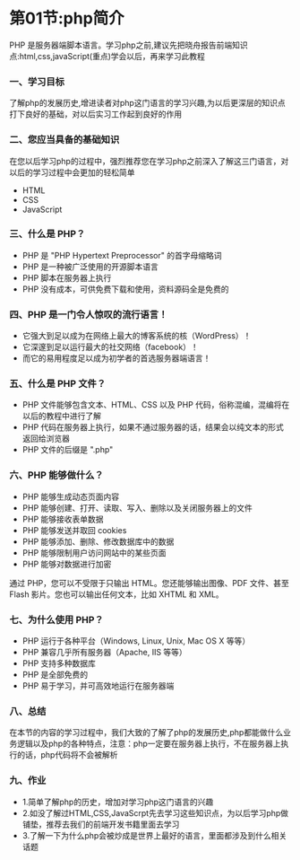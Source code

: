 # 第01节:php简介
PHP 是服务器端脚本语言。学习php之前,建议先把晓舟报告前端知识点:html,css,javaScript(重点)学会以后，再来学习此教程

### 一、学习目标
了解php的发展历史,增进读者对php这门语言的学习兴趣,为以后更深层的知识点打下良好的基础，对以后实习工作起到良好的作用

### 二、您应当具备的基础知识
在您以后学习php的过程中，强烈推荐您在学习php之前深入了解这三门语言，对以后的学习过程中会更加的轻松简单

* HTML
* CSS
* JavaScript

### 三、什么是 PHP？
* PHP 是 "PHP Hypertext Preprocessor" 的首字母缩略词
* PHP 是一种被广泛使用的开源脚本语言
* PHP 脚本在服务器上执行
* PHP 没有成本，可供免费下载和使用，资料源码全是免费的

### 四、PHP 是一门令人惊叹的流行语言！
* 它强大到足以成为在网络上最大的博客系统的核（WordPress）！
* 它深邃到足以运行最大的社交网络（facebook）！
* 而它的易用程度足以成为初学者的首选服务器端语言！

### 五、什么是 PHP 文件？
* PHP 文件能够包含文本、HTML、CSS 以及 PHP 代码，俗称混编，混编将在以后的教程中进行了解
* PHP 代码在服务器上执行，如果不通过服务器的话，结果会以纯文本的形式返回给浏览器
* PHP 文件的后缀是 ".php"

### 六、PHP 能够做什么？
* PHP 能够生成动态页面内容
* PHP 能够创建、打开、读取、写入、删除以及关闭服务器上的文件
* PHP 能够接收表单数据
* PHP 能够发送并取回 cookies
* PHP 能够添加、删除、修改数据库中的数据
* PHP 能够限制用户访问网站中的某些页面
* PHP 能够对数据进行加密

通过 PHP，您可以不受限于只输出 HTML。您还能够输出图像、PDF 文件、甚至 Flash 影片。您也可以输出任何文本，比如 XHTML 和 XML。

### 七、为什么使用 PHP？
* PHP 运行于各种平台（Windows, Linux, Unix, Mac OS X 等等）
* PHP 兼容几乎所有服务器（Apache, IIS 等等）
* PHP 支持多种数据库
* PHP 是全部免费的
* PHP 易于学习，并可高效地运行在服务器端

### 八、总结
在本节的内容的学习过程中，我们大致的了解了php的发展历史,php都能做什么业务逻辑以及php的各种特点，注意：php一定要在服务器上执行，不在服务器上执行的话，php代码将不会被解析

### 九、作业
* 1.简单了解php的历史，增加对学习php这门语言的兴趣
* 2.如没了解过HTML,CSS,JavaScrpt先去学习这些知识点，为以后学习php做铺垫，推荐去我们的前端开发书籍里面去学习
* 3.了解一下为什么php会被炒成是世界上最好的语言，里面都涉及到什么相关话题
